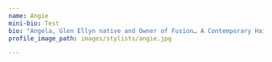 ```yaml
---
name: Angie
mini-bio: Test
bio: "Angela, Glen Ellyn native and Owner of Fusion… A Contemporary Hair Salon, has been behind the chair for over 12 years.  She studied at Pivot Point International Academy and continued her education for two years with Kathy Simon, the creator of The Mekka System Education of Cutting and Schwarzkopf Color.  Angela is experienced in all aspects of hair color, cutting and styling.  Angela believes continuing education is very important and is inspired to stay up-to-date on hair color, cutting and styling by studying the latest tools, products and techniques. Angela’s main priority is to establish strong relationships with each client, which allows her to perfect the cut, color and style to each individual's vision and needs.  Angela takes great pride in her work and her salon, which is reflected  in the relationships she has built with her return clientele."
profile_image_path: images/stylists/angie.jpg

---
```



